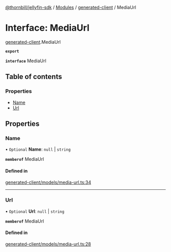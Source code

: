 [@thornbill/jellyfin-sdk](../README.md) / [Modules](../modules.md) / [generated-client](../modules/generated_client.md) / MediaUrl

# Interface: MediaUrl

[generated-client](../modules/generated_client.md).MediaUrl

**`export`**

**`interface`** MediaUrl

## Table of contents

### Properties

- [Name](generated_client.MediaUrl.md#name)
- [Url](generated_client.MediaUrl.md#url)

## Properties

### Name

• `Optional` **Name**: ``null`` \| `string`

**`memberof`** MediaUrl

#### Defined in

[generated-client/models/media-url.ts:34](https://github.com/thornbill/jellyfin-sdk-typescript/blob/eb13db7/src/generated-client/models/media-url.ts#L34)

___

### Url

• `Optional` **Url**: ``null`` \| `string`

**`memberof`** MediaUrl

#### Defined in

[generated-client/models/media-url.ts:28](https://github.com/thornbill/jellyfin-sdk-typescript/blob/eb13db7/src/generated-client/models/media-url.ts#L28)

